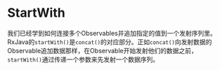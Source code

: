 # StartWith

我们已经学到如何连接多个Observables并追加指定的值到一个发射序列里。RxJava的`startWith()`是`concat()`的对应部分。正如`concat()`向发射数据的Observable追加数据那样，在Observable开始发射他们的数据之前， `startWith()`通过传递一个参数来先发射一个数据序列。    